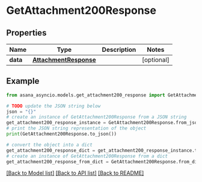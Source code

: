 # GetAttachment200Response


## Properties

Name | Type | Description | Notes
------------ | ------------- | ------------- | -------------
**data** | [**AttachmentResponse**](AttachmentResponse.md) |  | [optional] 

## Example

```python
from asana_asyncio.models.get_attachment200_response import GetAttachment200Response

# TODO update the JSON string below
json = "{}"
# create an instance of GetAttachment200Response from a JSON string
get_attachment200_response_instance = GetAttachment200Response.from_json(json)
# print the JSON string representation of the object
print(GetAttachment200Response.to_json())

# convert the object into a dict
get_attachment200_response_dict = get_attachment200_response_instance.to_dict()
# create an instance of GetAttachment200Response from a dict
get_attachment200_response_from_dict = GetAttachment200Response.from_dict(get_attachment200_response_dict)
```
[[Back to Model list]](../README.md#documentation-for-models) [[Back to API list]](../README.md#documentation-for-api-endpoints) [[Back to README]](../README.md)


